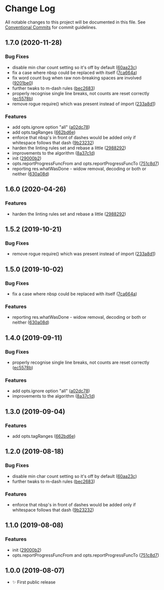 # Change Log

All notable changes to this project will be documented in this file.
See [Conventional Commits](https://conventionalcommits.org) for commit guidelines.

## 1.7.0 (2020-11-28)

### Bug Fixes

- disable min char count setting so it's off by default ([60aa23c](https://git.sr.ht/~royston/codsen/commits/60aa23c86ba4184eb96a7ab1c6253bd376a5bef8))
- fix a case where nbsp could be replaced with itself ([7ca664a](https://git.sr.ht/~royston/codsen/commits/7ca664af2ab4c2408b4639cfd5331762698699e5))
- fix word count bug when raw non-breaking spaces are involved ([9201be0](https://git.sr.ht/~royston/codsen/commits/9201be02b3b929fda73f6f7b70ee3503bf698954))
- further twaks to m-dash rules ([bec2683](https://git.sr.ht/~royston/codsen/commits/bec268370f10c9daa0891894c7eeb3f9a0f0a15c))
- properly recognise single line breaks, not counts are reset correctly ([ec5578b](https://git.sr.ht/~royston/codsen/commits/ec5578be5cc481c3b44cdcf8ec300643d9b7e794))
- remove rogue require() which was present instead of import ([233a8d1](https://git.sr.ht/~royston/codsen/commits/233a8d11d70f62c7a521e97207acfdb3b64d5f63))

### Features

- add opts.ignore option "all" ([a02dc78](https://git.sr.ht/~royston/codsen/commits/a02dc78559289bca2f9150a743642b41941ac70d))
- add opts.tagRanges ([662bd6e](https://git.sr.ht/~royston/codsen/commits/662bd6eb3881d34997aa76a94c3f8bf43928a9cd))
- enforce that nbsp's in front of dashes would be added only if whitespace follows that dash ([9b23232](https://git.sr.ht/~royston/codsen/commits/9b232323954ec0d162b56b317d8bdddf72511340))
- harden the linting rules set and rebase a little ([2988292](https://git.sr.ht/~royston/codsen/commits/29882925c521853f4458112b72669ec8b2a0cb5b))
- improvements to the algorithm ([8a37c1d](https://git.sr.ht/~royston/codsen/commits/8a37c1d95014837ebff49da5aa8d535bad679149))
- init ([29000b2](https://git.sr.ht/~royston/codsen/commits/29000b28c8daa9de545457d3ababd9fcfb3f68bd))
- opts.reportProgressFuncFrom and opts.reportProgressFuncTo ([751c8d7](https://git.sr.ht/~royston/codsen/commits/751c8d79edb575dd09ec5ea69b7a5ebd55bd1915))
- reporting res.whatWasDone - widow removal, decoding or both or neither ([630a08d](https://git.sr.ht/~royston/codsen/commits/630a08de1a26d719c8f15f20b5f5e52eb8a41d19))

## 1.6.0 (2020-04-26)

### Features

- harden the linting rules set and rebase a little ([2988292](https://gitlab.com/codsen/codsen/commit/29882925c521853f4458112b72669ec8b2a0cb5b))

## 1.5.2 (2019-10-21)

### Bug Fixes

- remove rogue require() which was present instead of import ([233a8d1](https://gitlab.com/codsen/codsen/commit/233a8d11d70f62c7a521e97207acfdb3b64d5f63))

## 1.5.0 (2019-10-02)

### Bug Fixes

- fix a case where nbsp could be replaced with itself ([7ca664a](https://gitlab.com/codsen/codsen/commit/7ca664a))

### Features

- reporting res.whatWasDone - widow removal, decoding or both or neither ([630a08d](https://gitlab.com/codsen/codsen/commit/630a08d))

## 1.4.0 (2019-09-11)

### Bug Fixes

- properly recognise single line breaks, not counts are reset correctly ([ec5578b](https://gitlab.com/codsen/codsen/commit/ec5578b))

### Features

- add opts.ignore option "all" ([a02dc78](https://gitlab.com/codsen/codsen/commit/a02dc78))
- improvements to the algorithm ([8a37c1d](https://gitlab.com/codsen/codsen/commit/8a37c1d))

## 1.3.0 (2019-09-04)

### Features

- add opts.tagRanges ([662bd6e](https://gitlab.com/codsen/codsen/commit/662bd6e))

## 1.2.0 (2019-08-18)

### Bug Fixes

- disable min char count setting so it's off by default ([60aa23c](https://gitlab.com/codsen/codsen/commit/60aa23c))
- further twaks to m-dash rules ([bec2683](https://gitlab.com/codsen/codsen/commit/bec2683))

### Features

- enforce that nbsp's in front of dashes would be added only if whitespace follows that dash ([9b23232](https://gitlab.com/codsen/codsen/commit/9b23232))

## 1.1.0 (2019-08-08)

### Features

- init ([29000b2](https://gitlab.com/codsen/codsen/commit/29000b2))
- opts.reportProgressFuncFrom and opts.reportProgressFuncTo ([751c8d7](https://gitlab.com/codsen/codsen/commit/751c8d7))

## 1.0.0 (2019-08-07)

- ✨ First public release
